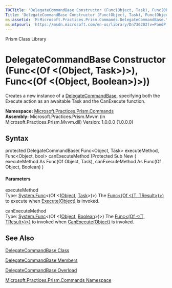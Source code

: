 ```yaml
---
TOCTitle: 'DelegateCommandBase Constructor (Func(Object, Task), Func(Object, Boolean))'
Title: 'DelegateCommandBase Constructor (Func(Object, Task), Func(Object, Boolean)) (Microsoft.Practices.Prism.Commands)'
ms:assetid: 'M:Microsoft.Practices.Prism.Commands.DelegateCommandBase.\#ctor(System.Func{System.Object,System.Threading.Tasks.Task},System.Func{System.Object,System.Boolean})'
ms:mtpsurl: 'https://msdn.microsoft.com/en-us/library/Dn736202(v=PandP.50)'
---
```


Prism Class Library

DelegateCommandBase Constructor (Func&lt;(Of &lt;(Object, Task&gt;)&gt;), Func&lt;(Of &lt;(Object, Boolean&gt;)&gt;))
=====================================================================================================================

Creates a new instance of a [DelegateCommandBase](https://msdn.microsoft.com/t:microsoft.practices.prism.commands.delegatecommandbase), specifying both the Execute action as an awaitable Task and the CanExecute function.

**Namespace:** [Microsoft.Practices.Prism.Commands](https://msdn.microsoft.com/n:microsoft.practices.prism.commands)
**Assembly:** Microsoft.Practices.Prism.Mvvm (in Microsoft.Practices.Prism.Mvvm.dll) Version: 1.0.0.0 (1.0.0.0)

## Syntax


<span id="syntaxToggle"></span>protected DelegateCommandBase( Func&lt;Object, Task&gt; executeMethod, Func&lt;Object, bool&gt; canExecuteMethod )Protected Sub New ( executeMethod As Func(Of Object, Task), canExecuteMethod As Func(Of Object, Boolean) )
#### Parameters

executeMethod  
Type: [System.Func](http://msdn2.microsoft.com/en-us/library/bb549151)&lt;(Of &lt;([Object](http://msdn2.microsoft.com/en-us/library/e5kfa45b), [Task](http://msdn2.microsoft.com/en-us/library/dd235678)&gt;)&gt;)
The [Func&lt;(Of &lt;(T, TResult&gt;)&gt;)](http://msdn2.microsoft.com/en-us/library/bb549151) to execute when [Execute(Object)](http://msdn2.microsoft.com/en-us/library/ms604094) is invoked.

canExecuteMethod  
Type: [System.Func](http://msdn2.microsoft.com/en-us/library/bb549151)&lt;(Of &lt;([Object](http://msdn2.microsoft.com/en-us/library/e5kfa45b), [Boolean](http://msdn2.microsoft.com/en-us/library/a28wyd50)&gt;)&gt;)
The [Func&lt;(Of &lt;(T, TResult&gt;)&gt;)](http://msdn2.microsoft.com/en-us/library/bb549151) to invoked when [CanExecute(Object)](http://msdn2.microsoft.com/en-us/library/ms604093) is invoked.

See Also
--------


[DelegateCommandBase Class](https://msdn.microsoft.com/t:microsoft.practices.prism.commands.delegatecommandbase)

[DelegateCommandBase Members](https://msdn.microsoft.com/allmembers.t:microsoft.practices.prism.commands.delegatecommandbase)

[DelegateCommandBase Overload](https://msdn.microsoft.com/overload:microsoft.practices.prism.commands.delegatecommandbase.)

[Microsoft.Practices.Prism.Commands Namespace](https://msdn.microsoft.com/n:microsoft.practices.prism.commands)
